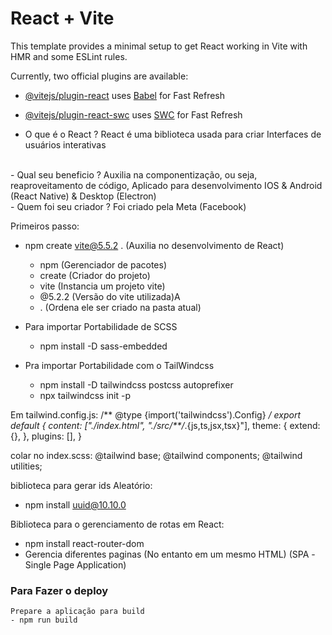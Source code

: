 # React + Vite

This template provides a minimal setup to get React working in Vite with HMR and some ESLint rules.

Currently, two official plugins are available:

- [@vitejs/plugin-react](https://github.com/vitejs/vite-plugin-react/blob/main/packages/plugin-react/README.md) uses [Babel](https://babeljs.io/) for Fast Refresh
- [@vitejs/plugin-react-swc](https://github.com/vitejs/vite-plugin-react-swc) uses [SWC](https://swc.rs/) for Fast Refresh



 
 - O que é o React ?
React é uma biblioteca usada para criar Interfaces de usuários interativas
<br>
- Qual seu beneficio ?
Auxilia na componentização, ou seja, reaproveitamento de código, Aplicado para desenvolvimento IOS & Android (React Native) & Desktop (Electron)
<br>
- Quem foi seu criador ?
  Foi criado pela Meta (Facebook)


Primeiros passo:
- npm create vite@5.5.2 . (Auxilia no desenvolvimento de React)
  -  npm (Gerenciador de pacotes)
  -  create (Criador do projeto)
  -  vite (Instancia um projeto vite)
  -  @5.2.2 (Versão do vite utilizada)A
  -  . (Ordena ele ser criado na pasta atual)


- Para importar Portabilidade de SCSS
  - npm install -D sass-embedded

- Pra importar Portabilidade com o TailWindcss
  - npm install -D tailwindcss postcss autoprefixer
  - npx tailwindcss init -p

Em tailwind.config.js:
  /** @type {import('tailwindcss').Config} */
  export default {
    content: ["./index.html", "./src/**/*.{js,ts,jsx,tsx}"],
    theme: {
      extend: {},
    },
    plugins: [],
  }



colar no index.scss:
  @tailwind base;
  @tailwind components;
  @tailwind utilities;

biblioteca para gerar ids Aleatório: 
  - npm install uuid@10.10.0


Biblioteca para o gerenciamento de rotas em React:
  - npm install react-router-dom
  - Gerencia diferentes paginas (No entanto em um mesmo HTML) (SPA -Single Page Application)



### Para Fazer o deploy

    Prepare a aplicação para build
    - npm run build
